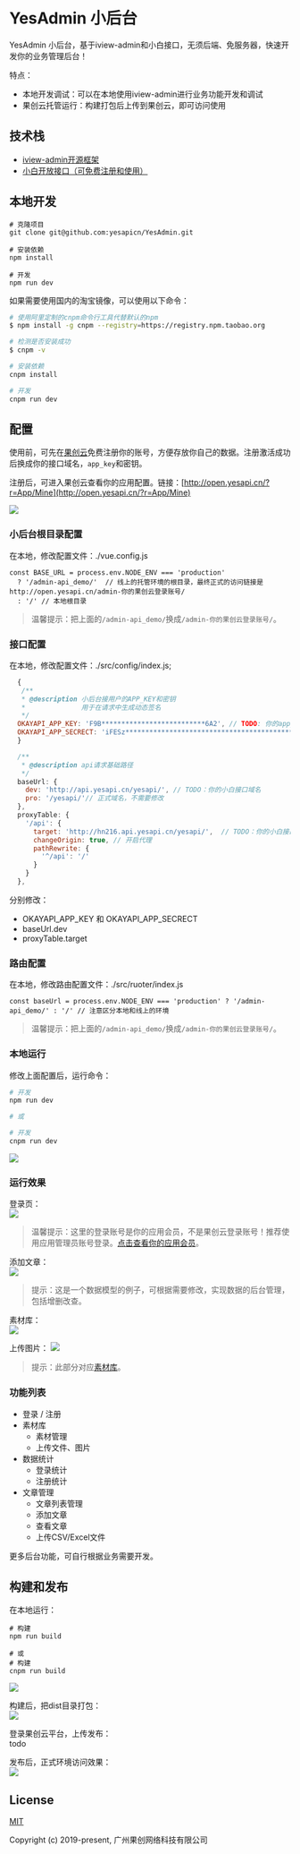 <!--
 * @Description: 
 * @Author: He Jiecong
 * @Date: 2019-12-12 18:07:55
 * @LastEditTime : 2019-12-30 19:54:46
 * @LastEditors  : He Jiecong
 -->
# YesAdmin 小后台


YesAdmin 小后台，基于iview-admin和小白接口，无须后端、免服务器，快速开发你的业务管理后台！  

特点： 
 + 本地开发调试：可以在本地使用iview-admin进行业务功能开发和调试  
 + 果创云托管运行：构建打包后上传到果创云，即可访问使用  

## 技术栈
 + [iview-admin开源框架](https://github.com/iview/iview-admin)
 + [小白开放接口（可免费注册和使用）](http://api.yesapi.cn/docs.php)

## 本地开发
```bush
# 克隆项目
git clone git@github.com:yesapicn/YesAdmin.git

# 安装依赖
npm install

# 开发
npm run dev
```

如果需要使用国内的淘宝镜像，可以使用以下命令：  
```bash
# 使用阿里定制的cnpm命令行工具代替默认的npm
$ npm install -g cnpm --registry=https://registry.npm.taobao.org

# 检测是否安装成功
$ cnpm -v

# 安装依赖
cnpm install

# 开发
cnpm run dev

```

## 配置

使用前，可先在[果创云](http://open.yesapi.cn/index.php?r=user/registration)免费注册你的账号，方便存放你自己的数据。注册激活成功后换成你的接口域名，```app_key```和密钥。  

注册后，可进入果创云查看你的应用配置。链接：[http://open.yesapi.cn/?r=App/Mine](http://open.yesapi.cn/?r=App/Mine)  

![](http://cd8.yesapi.net/yesyesapi_20201101115924_3e4826550b3de93ffbf72aeb7cde93c0.png)  


### 小后台根目录配置
在本地，修改配置文件：./vue.config.js  
```
const BASE_URL = process.env.NODE_ENV === 'production'
  ? '/admin-api_demo/'  // 线上的托管环境的根目录，最终正式的访问链接是 http://open.yesapi.cn/admin-你的果创云登录账号/
  : '/' // 本地根目录
```

> 温馨提示：把上面的```/admin-api_demo/```换成```/admin-你的果创云登录账号/```。  

### 接口配置  

在本地，修改配置文件：./src/config/index.js;
```javascript
  {
   /**
   * @description 小后台接用户的APP_KEY和密钥
   *              用于在请求中生成动态签名
   */
  OKAYAPI_APP_KEY: 'F9B**************************6A2', // TODO: 你的app_key
  OKAYAPI_APP_SECRECT: 'iFESz*********************************************************qW3nIPET', // TODO: 仅本地开发调试需要，构建时可置空
  }

  /**
   * @description api请求基础路径
   */
  baseUrl: {
    dev: 'http://api.yesapi.cn/yesapi/', // TODO：你的小白接口域名
    pro: '/yesapi/'// 正式域名，不需要修改
  },
  proxyTable: {
    '/api': {
      target: 'http://hn216.api.yesapi.cn/yesapi/',  // TODO：你的小白接口域名
      changeOrigin: true, // 开启代理
      pathRewrite: {
        '^/api': '/'
      }
    }
  },
```

分别修改：  
 + OKAYAPI_APP_KEY 和 OKAYAPI_APP_SECRECT  
 + baseUrl.dev  
 + proxyTable.target  

### 路由配置
在本地，修改路由配置文件：./src/ruoter/index.js  
```
const baseUrl = process.env.NODE_ENV === 'production' ? '/admin-api_demo/' : '/' // 注意区分本地和线上的环境
```

> 温馨提示：把上面的```/admin-api_demo/```换成```/admin-你的果创云登录账号/```。  

### 本地运行  
修改上面配置后，运行命令：  
```bash
# 开发
npm run dev

# 或

# 开发
cnpm run dev
```

![](http://cd8.yesapi.net/yesyesapi_20201101122517_8d8bcdec427098d21f18bd321c14c4e4.png)  

### 运行效果

登录页：  
![](http://cdn7.okayapi.com/yesyesapi_20191230183821_318cf4fd4396d7119faf3ad8cc91aa0f.png)  

> 温馨提示：这里的登录账号是你的应用会员，不是果创云登录账号！推荐使用应用管理员账号登录。[点击查看你的应用会员](http://open.yesapi.cn/?r=Member/userManager)。  

添加文章：  
![](http://cdn7.okayapi.com/yesyesapi_20191230183840_cae4dcff24a31ad420b72082806faeed.png)  
> 提示：这是一个数据模型的例子，可根据需要修改，实现数据的后台管理，包括增删改查。  

素材库：  
![](http://cdn7.okayapi.com/yesyesapi_20191230183903_23dfa459cccac9f77abfe949026cf5fd.png)  

上传图片：
![](http://cdn7.okayapi.com/yesyesapi_20191230183921_7a8d12ede52d158799d0dd977a0002ac.png)  
> 提示：此部分对应[素材库](http://open.yesapi.cn/?r=Data/DocsRecord)。  

### 功能列表

- 登录 / 注册
- 素材库
    - 素材管理
    - 上传文件、图片
- 数据统计
    - 登录统计
    - 注册统计
- 文章管理
    - 文章列表管理
    - 添加文章
    - 查看文章
    - 上传CSV/Excel文件
  
更多后台功能，可自行根据业务需要开发。  

## 构建和发布 
在本地运行：  

```bush
# 构建 
npm run build

# 或
# 构建 
cnpm run build
```

![](http://cd8.yesapi.net/yesyesapi_20201101122638_8790eafe586cd6aae669b6b2455c1ed3.png)  

构建后，把dist目录打包：  
![](http://cd8.yesapi.net/yesyesapi_20201101121506_466df0921ede2c84de89253b9d0db25c.png)  

登录果创云平台，上传发布：  
todo

发布后，正式环境访问效果：  
![](http://cd8.yesapi.net/yesyesapi_20201101122116_294baadabc26b5d0af49b6f8b88b4f4a.png)  



## License
[MIT](http://opensource.org/licenses/MIT)

Copyright (c) 2019-present, 广州果创网络科技有限公司
